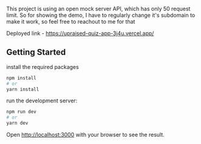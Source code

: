 
This project is using an open mock server API, which has only 50 request limit.
So for showing the demo, I have to regularly change it's subdomain to make it work, so feel free to reachout to me for that

Deployed link - https://upraised-quiz-app-3j4u.vercel.app/

## Getting Started

install the required packages
```bash
npm install
# or
yarn install
```
 run the development server:

```bash
npm run dev
# or
yarn dev
```



Open [http://localhost:3000](http://localhost:3000) with your browser to see the result.

